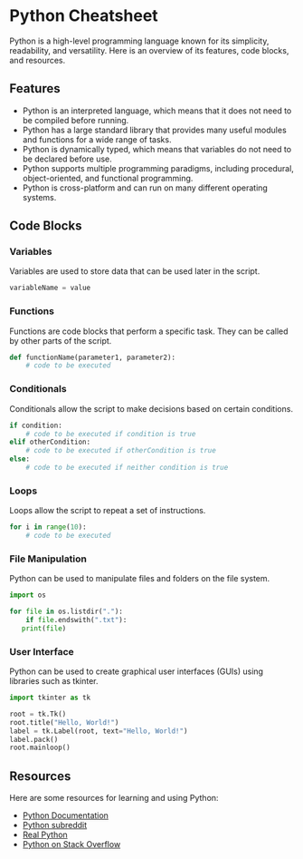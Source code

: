 # Python Cheatsheet

Python is a high-level programming language known for its simplicity, readability, and versatility. Here is an overview of its features, code blocks, and resources.

## Features

- Python is an interpreted language, which means that it does not need to be compiled before running.
- Python has a large standard library that provides many useful modules and functions for a wide range of tasks.
- Python is dynamically typed, which means that variables do not need to be declared before use.
- Python supports multiple programming paradigms, including procedural, object-oriented, and functional programming.
- Python is cross-platform and can run on many different operating systems.

## Code Blocks

### Variables

Variables are used to store data that can be used later in the script.

```python
variableName = value
```

### Functions

Functions are code blocks that perform a specific task. They can be called by other parts of the script.

```python
def functionName(parameter1, parameter2):
    # code to be executed
```

### Conditionals

Conditionals allow the script to make decisions based on certain conditions.

```python
if condition:
    # code to be executed if condition is true
elif otherCondition:
    # code to be executed if otherCondition is true
else:
    # code to be executed if neither condition is true
```

### Loops

Loops allow the script to repeat a set of instructions.

```python
for i in range(10):
    # code to be executed
```

### File Manipulation

Python can be used to manipulate files and folders on the file system.

```python
import os

for file in os.listdir("."):
    if file.endswith(".txt"):
   print(file)
```

### User Interface

Python can be used to create graphical user interfaces (GUIs) using libraries such as tkinter.

```python
import tkinter as tk

root = tk.Tk()
root.title("Hello, World!")
label = tk.Label(root, text="Hello, World!")
label.pack()
root.mainloop()
```

## Resources

Here are some resources for learning and using Python:

- [Python Documentation](https://docs.python.org/3/)
- [Python subreddit](https://www.reddit.com/r/Python/)
- [Real Python](https://realpython.com/)
- [Python on Stack Overflow](https://stackoverflow.com/questions/tagged/python)